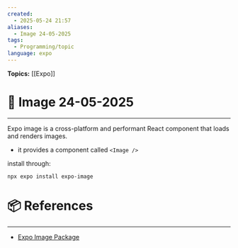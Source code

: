 ```yaml
---
created:
  - 2025-05-24 21:57
aliases:
  - Image 24-05-2025
tags:
  - Programming/topic
language: expo
---
```


**Topics:** [[Expo]]

# 📃 Image 24-05-2025

---
Expo image is a cross-platform and performant React component that loads and renders images.

- it provides a component called `<Image />`

install through:
```
npx expo install expo-image
```

# 📦 References

---

- [Expo Image Package](https://docs.expo.dev/versions/latest/sdk/image/)